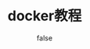 ---
title: docker教程
description: docker教程
category: docker
tag: docker
icon: /back/docker.svg
author: false
isOriginal: true
---
